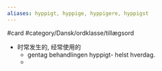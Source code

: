 ```yaml
---
aliases: hyppigt, hyppige, hyppigere, hyppigst
---
```

#card #category/Dansk/ordklasse/tillægsord 
- 时常发生的, 经常使用的
	- gentag behandlingen hyppigt- helst hverdag. 
	- 
